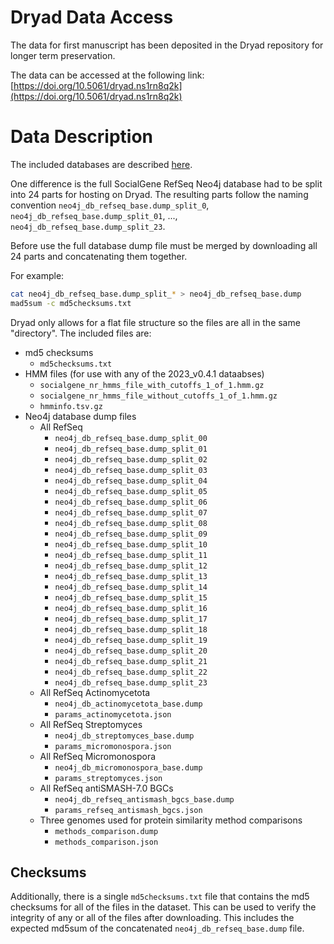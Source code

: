 
# Dryad Data Access
The data for first manuscript has been deposited in the Dryad repository for longer term preservation.

The data can be accessed at the following link: [https://doi.org/10.5061/dryad.ns1rn8q2k](https://doi.org/10.5061/dryad.ns1rn8q2k)

# Data Description
The included databases are described [here](../general/).

One difference is the full SocialGene RefSeq Neo4j database had to be split into 24 parts for hosting on Dryad. The resulting parts follow the naming convention `neo4j_db_refseq_base.dump_split_0`, `neo4j_db_refseq_base.dump_split_01`, ..., `neo4j_db_refseq_base.dump_split_23`.

Before use the full database dump file must be merged by downloading all 24 parts and concatenating them together.

For example:
```bash
cat neo4j_db_refseq_base.dump_split_* > neo4j_db_refseq_base.dump
mad5sum -c md5checksums.txt
```

Dryad only allows for a flat file structure so the files are all in the same "directory". The included files are:

- md5 checksums
    - `md5checksums.txt`
- HMM files (for use with any of the 2023_v0.4.1 dataabses)
    - `socialgene_nr_hmms_file_with_cutoffs_1_of_1.hmm.gz`
    - `socialgene_nr_hmms_file_without_cutoffs_1_of_1.hmm.gz`
    - `hmminfo.tsv.gz`
- Neo4j database dump files
    - All RefSeq
        - `neo4j_db_refseq_base.dump_split_00`
        - `neo4j_db_refseq_base.dump_split_01`
        - `neo4j_db_refseq_base.dump_split_02`
        - `neo4j_db_refseq_base.dump_split_03`
        - `neo4j_db_refseq_base.dump_split_04`
        - `neo4j_db_refseq_base.dump_split_05`
        - `neo4j_db_refseq_base.dump_split_06`
        - `neo4j_db_refseq_base.dump_split_07`
        - `neo4j_db_refseq_base.dump_split_08`
        - `neo4j_db_refseq_base.dump_split_09`
        - `neo4j_db_refseq_base.dump_split_10`
        - `neo4j_db_refseq_base.dump_split_11`
        - `neo4j_db_refseq_base.dump_split_12`
        - `neo4j_db_refseq_base.dump_split_13`
        - `neo4j_db_refseq_base.dump_split_14`
        - `neo4j_db_refseq_base.dump_split_15`
        - `neo4j_db_refseq_base.dump_split_16`
        - `neo4j_db_refseq_base.dump_split_17`
        - `neo4j_db_refseq_base.dump_split_18`
        - `neo4j_db_refseq_base.dump_split_19`
        - `neo4j_db_refseq_base.dump_split_20`
        - `neo4j_db_refseq_base.dump_split_21`
        - `neo4j_db_refseq_base.dump_split_22`
        - `neo4j_db_refseq_base.dump_split_23`
    - All RefSeq Actinomycetota
        - `neo4j_db_actinomycetota_base.dump`
        - `params_actinomycetota.json`
    - All RefSeq Streptomyces
        - `neo4j_db_streptomyces_base.dump`
        - `params_micromonospora.json`
    - All RefSeq Micromonospora
        - `neo4j_db_micromonospora_base.dump`
        - `params_streptomyces.json`
    - All RefSeq antiSMASH-7.0 BGCs
        - `neo4j_db_refseq_antismash_bgcs_base.dump`
        - `params_refseq_antismash_bgcs.json`
    - Three genomes used for protein similarity method comparisons
        - `methods_comparison.dump`
        - `methods_comparison.json`

## Checksums
Additionally, there is a single `md5checksums.txt` file that contains the md5 checksums for all of the files in the dataset. This can be used to verify the integrity of any or all of the files after downloading. This includes the expected md5sum of the concatenated `neo4j_db_refseq_base.dump` file.

